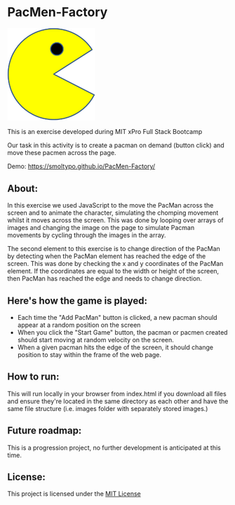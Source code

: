 # PacMen-Factory

<img src = "https://raw.githubusercontent.com/smolTypo/PacMen-Factory/147852e278f34b0a25c2eedbf0e835fe728c0946/images/PacMan1.png" width='200'/>

This is an exercise developed during MIT xPro Full Stack Bootcamp

Our task in this activity is to create a pacman on demand (button click) and move these pacmen across the page.

Demo: https://smoltypo.github.io/PacMen-Factory/

## About:

In this exercise we used JavaScript to the move the PacMan across the screen and to animate the character, simulating the chomping movement whilst it moves across the screen. This was done by looping over arrays of images and changing the image on the page to simulate Pacman movements by cycling through the images in the array. 

The second element to this exercise is to change direction of the PacMan by detecting when the PacMan element has reached the edge of the screen. This was done by checking the x and y coordinates of the PacMan element. If the coordinates are equal to the width or height of the screen, then PacMan has reached the edge and needs to change direction. 

## Here's how the game is played:

- Each time the "Add PacMan" button is clicked, a new pacman should appear at a random position on the screen
- When you click the "Start Game" button, the pacman or pacmen created should start moving at random velocity on the screen.
- When a given pacman hits the edge of the screen, it should change position to stay within the frame of the web page.

## How to run:
This will run locally in your browser from index.html if you download all files and ensure they're located in the same directory as each other and have the 
same file structure (i.e. images folder with separately stored images.)

## Future roadmap:
This is a progression project, no further development is anticipated at this time.

## License:
This project is licensed under the <a href="https://github.com/smolTypo/PacMen-Factory/blob/main/LICENSE">MIT License</a>
